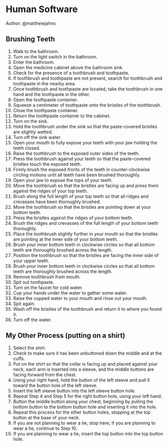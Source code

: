 # Human Software

Author: @matthewjahns

## Brushing Teeth

  1. Walk to the bathroom.
  2. Turn on the light switch in the bathroom.
  3. Enter the bathroom.
  4. Open the medicine cabinet above the bathroom sink.
  5. Check for the presence of a toothbrush and toothpaste.
  6. If toothbrush and toothpaste are not present, search for toothbrush and toothpaste in the nearby area.
  7. Once toothbrush and toothpaste are located, take the toothbrush in one hand and the toothpaste in the other.
  8. Open the toothpaste container.
  9. Squeeze a centimeter of toothpaste onto the bristles of the toothbrush.
  10. Close the toothpaste container.
  11. Return the toothpaste container to the cabinet.
  12. Turn on the sink.
  13. Hold the toothbrush under the sink so that the paste-covered bristles are slightly wetted.
  14. Turn off the sink water.
  15. Open your mouth to fully expose your teeth with your jaw holding the teeth closed.
  15. Raise the toothbrush to the exposed outer sides of the teeth.
  16. Press the toothbrush against your teeth so that the paste-covered bristles touch the exposed teeth.
  17. Firmly brush the exposed fronts of the teeth in counter-clockwise circling motions until all teeth have been brushed thoroughly.
  19. Open your jaw to expose the tops of your teeth.
  20. Move the toothbrush so that the bristles are facing up and press them against the ridges of your top teeth.
  21. Brush along the full length of your top teeth so that all ridges and crevasses have been thoroughly brushed.
  22. Move the toothbrush so that the bristles are pointing down at your bottom teeth.
  23. Press the bristles against the ridges of your bottom teeth.
  24. Brush the ridges and crevasses of the full length of your bottom teeth thoroughly.
  25. Place the toothbrush slightly further in your mouth so that the bristles are pointing at the inner side of your bottom teeth.
  26. Brush your inner bottom teeth in clockwise circles so that all bottom teeth are thoroughly brushed across the length.
  27. Position the toothbrush so that the bristles are facing the inner side of your upper teeth.
  28. Brush your inner bottom teeth in clockwise circles so that all bottom teeth are thoroughly brushed across the length.
  29. Remove toothbrush from mouth.
  30. Spit out toothpaste.
  31. Turn on the faucet for cold water.
  32. Cup your hands under the water to gather some water.
  33. Raise the cupped water to your mouth and rinse out your mouth.
  34. Spit again.
  35. Wash off the bristles of the toothbrush and return it to where you found it.
  36. Turn off the water.

## My Other Process (putting on a shirt)

  1. Select the shirt.
  2. Check to make sure it has been unbuttoned down the middle and at the cuffs.
  3. Put on the shirt so that the collar is facing up and placed against your neck, each arm is inserted into a sleeve, and the middle buttons are facing forward from the chest.
  4. Using your right hand, hold the button of the left sleeve and pull it toward the button hole of the left sleeve.
  5. Insert the left sleeve button into the left sleeve button hole.
  6. Repeat Step 4 and Step 5 for the right button hole, using your left hand.
  7. Button the middle button along your chest, beginning by pulling the bottom button to the bottom button hole and inserting it into the hole.
  8. Repeat this process for the other button holes, stopping at the top button at the base of your neck.
  9. If you are not planning to wear a tie, stop here; if you are planning to wear a tie, continue to Step 10.
  10. If you are planning to wear a tie, insert the top button into the top button hole.
